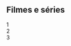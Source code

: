 <section class="categoria">
    <h2>Filmes e séries</h2>
    <div class="categoria-videos">
    </div>
</section><body>
    <div> 1 </div>
    <div> 2 </div>
    <div> 3 </div>
</body>
